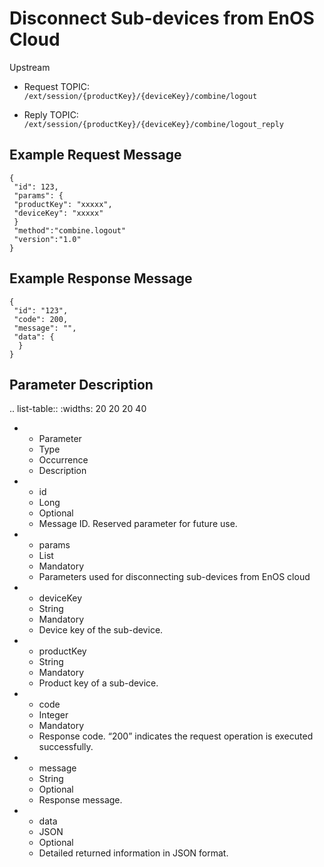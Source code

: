 # Disconnect Sub-devices from EnOS Cloud

Upstream
- Request TOPIC: `/ext/session/{productKey}/{deviceKey}/combine/logout`

- Reply TOPIC: `/ext/session/{productKey}/{deviceKey}/combine/logout_reply`

## Example Request Message

```
{
 "id": 123,
 "params": {
 "productKey": "xxxxx",
 "deviceKey": "xxxxx"
 }
 "method":"combine.logout"
 "version":"1.0"
}

```

## Example Response Message

```
{
 "id": "123",
 "code": 200,
 "message": "",
 "data": {
  }
}

```

## Parameter Description

.. list-table::
   :widths: 20 20 20 40

   * - Parameter
     - Type
     - Occurrence
     - Description
   * - id
     - Long
     - Optional
     - Message ID. Reserved parameter for future use.
   * - params
     - List
     - Mandatory
     - Parameters used for disconnecting sub-devices from EnOS cloud
   * - deviceKey
     - String
     - Mandatory
     - Device key of the sub-device.
   * - productKey
     - String
     - Mandatory
     - Product key of a sub-device.
   * - code
     - Integer
     - Mandatory
     - Response code. &ldquo;200&rdquo; indicates the request operation is executed successfully.
   * - message
     - String
     - Optional
     - Response message.
   * - data
     - JSON
     - Optional
     - Detailed returned information in JSON format.

<!--end-->
